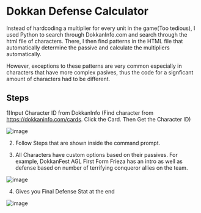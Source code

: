 # Dokkan Defense Calculator

Instead of hardcoding a multiplier for every unit in the game(Too tedious), I used Python to search through DokkanInfo.com and search through the html file of characters. There, I then find patterns in the HTML file that automatically determine the passive and calculate the multipliers automatically. 

However, exceptions to these patterns are very common especially in characters that have more complex pasives, thus the code for a signficant amount of characters had to be different.


## Steps

1)Input Character ID from DokkanInfo (Find character from https://dokkaninfo.com/cards. Click the Card. Then Get the Character ID)


![image](https://github.com/Suiron99/Dokkan-Calculator/assets/142955018/0563585b-4bfb-4f77-857f-8c79e7f97f0e)


2) Follow Steps that are shown inside the command prompt.




3) All Characters have custom options based on their passives. For example, DokkanFest AGL First Form Frieza has an intro as well as defense based on number of terrifying conqueror allies on the team.



![image](https://github.com/RandomNerd01/Dokkan-Calculator/assets/142955018/7154a8f9-893d-41c0-a992-69d96615a362)





4) Gives you Final Defense Stat at the end




![image](https://github.com/RandomNerd01/Dokkan-Calculator/assets/142955018/579af78e-a097-4b21-a2f3-58bb21b51bfb)













